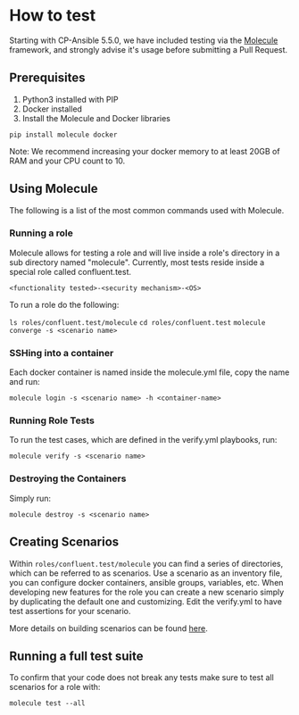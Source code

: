 # How to test

Starting with CP-Ansible 5.5.0, we have included testing via the [Molecule](https://molecule.readthedocs.io/en/latest/) framework, and strongly advise it's usage before submitting a Pull Request.

## Prerequisites

1. Python3 installed with PIP
2. Docker installed
3. Install the Molecule and Docker libraries

```pip install molecule docker```

Note: We recommend increasing your docker memory to at least 20GB of RAM and your CPU count to 10.

## Using Molecule

The following is a list of the most common commands used with Molecule.

### Running a role

Molecule allows for testing a role and will live inside a role's directory in a sub directory named "molecule". Currently, most tests reside inside a special role called confluent.test.

```<functionality tested>-<security mechanism>-<OS>```

To run a role do the following:

```ls roles/confluent.test/molecule```
```cd roles/confluent.test```
```molecule converge -s <scenario name>```


### SSHing into a container

Each docker container is named inside the molecule.yml file, copy the name and run:

```molecule login -s <scenario name> -h <container-name>```

### Running Role Tests

To run the test cases, which are defined in the verify.yml playbooks, run:

```molecule verify -s <scenario name>```

### Destroying the Containers

Simply run:

```molecule destroy -s <scenario name>```

## Creating Scenarios

Within ```roles/confluent.test/molecule``` you can find a series of directories, which can be referred to as scenarios. Use a scenario as an inventory file, you can configure docker containers, ansible groups, variables, etc. When developing new features for the role you can create a new scenario simply by duplicating the default one and customizing. Edit the verify.yml to have test assertions for your scenario.

More details on building scenarios can be found [here](https://molecule.readthedocs.io/en/latest/getting-started.html?highlight=scenarios#molecule-scenarios).

## Running a full test suite

To confirm that your code does not break any tests make sure to test all scenarios for a role with:
```
molecule test --all
```